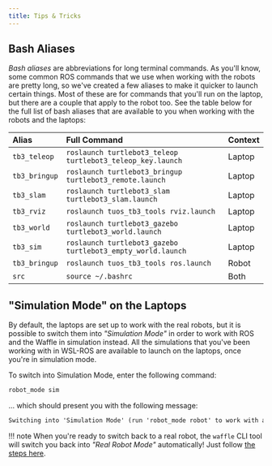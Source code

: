 ```yaml
---  
title: Tips & Tricks  
---
```


## Bash Aliases

*Bash aliases* are abbreviations for long terminal commands. As you'll know, some common ROS commands that we use when working with the robots are pretty long, so we've created a few aliases to make it quicker to launch certain things. Most of these are for commands that you'll run on the laptop, but there are a couple that apply to the robot too. See the table below for the full list of bash aliases that are available to you when working with the robots and the laptops:

<center>

| Alias | Full Command | Context |
| :--- | :--- | :--- |
| `tb3_teleop` | `roslaunch turtlebot3_teleop turtlebot3_teleop_key.launch` | Laptop |
| `tb3_bringup` | `roslaunch turtlebot3_bringup turtlebot3_remote.launch` | Laptop |
| `tb3_slam` | `roslaunch turtlebot3_slam turtlebot3_slam.launch` | Laptop |
| `tb3_rviz` | `roslaunch tuos_tb3_tools rviz.launch` | Laptop |
| `tb3_world` | `roslaunch turtlebot3_gazebo turtlebot3_world.launch` | Laptop |
| `tb3_sim` | `roslaunch turtlebot3_gazebo turtlebot3_empty_world.launch` | Laptop |
| `tb3_bringup` | `roslaunch tuos_tb3_tools ros.launch` | Robot |
| `src` | `source ~/.bashrc` | Both |

</center>

## "Simulation Mode" on the Laptops

By default, the laptops are set up to work with the real robots, but it is possible to switch them into *"Simulation Mode"* in order to work with ROS and the Waffle in simulation instead. All the simulations that you've been working with in WSL-ROS are available to launch on the laptops, once you're in simulation mode. 

To switch into Simulation Mode, enter the following command:

```bash
robot_mode sim
```

... which should present you with the following message:

```txt
Switching into 'Simulation Mode' (run 'robot_mode robot' to work with a real robot).
```

!!! note
    When you're ready to switch back to a real robot, the `waffle` CLI tool will switch you back into *"Real Robot Mode"* automatically! Just follow [the steps here](../launching-ros).